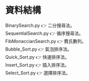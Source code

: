 # 資料結構
BinarySearch.py 👉 二分搜尋法。                                                                                                                                                    
SequentialSearch.py 👉 循序搜尋法。                                                                                                                                                 
FibMonaccianSearch.py 👉 費氏數列。                                                                                                                                                 
Bubble_Sort.py 👉 氣泡排序法。                                                                                                                                                     
Quick_Sort.py  👉 快速排序法。                                                                                                                                                 
Insert_Sort.py 👉 插入排序法。                                                                                                                                                     
Select_Sort.py 👉 選擇排序法。                                                                                                                                                     
                                                                                                                                                 

